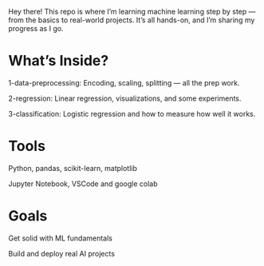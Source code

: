 Hey there! This repo is where I’m learning machine learning step by step — from the basics to real-world projects. It’s all hands-on, and I’m sharing my progress as I go.

# What’s Inside?
1-data-preprocessing: Encoding, scaling, splitting — all the prep work.

2-regression: Linear regression, visualizations, and some experiments.

3-classification: Logistic regression and how to measure how well it works.

# Tools
Python, pandas, scikit-learn, matplotlib

Jupyter Notebook, VSCode and google colab

# Goals
Get solid with ML fundamentals

Build and deploy real AI projects
